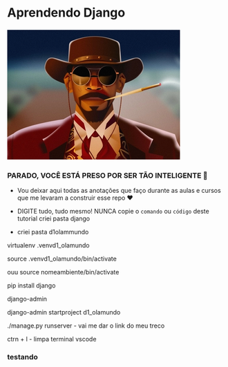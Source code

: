 # Aprendendo Django
<h3> 
<img src="imagens/dja.png">

### PARADO, VOCÊ ESTÁ PRESO POR SER TÃO INTELIGENTE 🚨

- Vou deixar aqui todas as anotações que faço durante as aulas e cursos que me levaram a construir esse repo ❤️
- DIGITE tudo, tudo mesmo! NUNCA copie o `comando` ou `código` deste tutorial
criei pasta django

- criei pasta d1olammundo

virtualenv .venvd1_olamundo

source .venvd1_olamundo/bin/activate

ouu source nomeambiente/bin/activate

pip install django

django-admin

django-admin startproject d1_olamundo

./manage.py runserver - vai me dar o link do meu treco

 ctrn + l - limpa terminal vscode

### testando